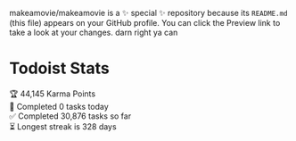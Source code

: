 makeamovie/makeamovie is a ✨ special ✨ repository because its `README.md` (this file) appears on your GitHub profile.
You can click the Preview link to take a look at your changes. darn right ya can

# Todoist Stats

<!-- TODO-IST:START -->
🏆  44,145 Karma Points           
🌸  Completed 0 tasks today           
✅  Completed 30,876 tasks so far           
⏳  Longest streak is 328 days
<!-- TODO-IST:END -->